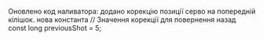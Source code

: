 Оновлено код наливатора: додано корекцію позиції серво на попередній кілішок.
нова константа 
  // Значення корекції для повернення назад
    const long previousShot = 5;
